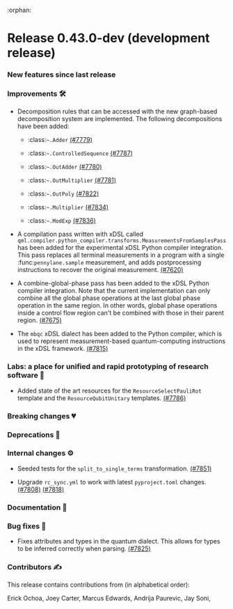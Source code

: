 :orphan:

# Release 0.43.0-dev (development release)

<h3>New features since last release</h3>

<h3>Improvements 🛠</h3>

* Decomposition rules that can be accessed with the new graph-based decomposition system are
  implemented. The following decompositions have been added:

    * :class:`~.Adder`
      [(#7779)](https://github.com/PennyLaneAI/pennylane/pull/7779)
    
    * :class:`~.ControlledSequence`
      [(#7787)](https://github.com/PennyLaneAI/pennylane/pull/7787)
  
    * :class:`~.OutAdder`
      [(#7780)](https://github.com/PennyLaneAI/pennylane/pull/7780)

    * :class:`~.OutMultiplier`
      [(#7781)](https://github.com/PennyLaneAI/pennylane/pull/7781)

    * :class:`~.OutPoly`
      [(#7822)](https://github.com/PennyLaneAI/pennylane/pull/7822)

    * :class:`~.Multiplier`
      [(#7834)](https://github.com/PennyLaneAI/pennylane/pull/7834)
    
    * :class:`~.ModExp`
      [(#7836)](https://github.com/PennyLaneAI/pennylane/pull/7836)

* A compilation pass written with xDSL called `qml.compiler.python_compiler.transforms.MeasurementsFromSamplesPass`
  has been added for the experimental xDSL Python compiler integration. This pass replaces all
  terminal measurements in a program with a single :func:`pennylane.sample` measurement, and adds
  postprocessing instructions to recover the original measurement.
  [(#7620)](https://github.com/PennyLaneAI/pennylane/pull/7620)

* A combine-global-phase pass has been added to the xDSL Python compiler integration.
  Note that the current implementation can only combine all the global phase operations at
  the last global phase operation in the same region. In other words, global phase operations inside a control flow region can't be combined with those in their parent 
  region.
  [(#7675)](https://github.com/PennyLaneAI/pennylane/pull/7675)

* The `mbqc` xDSL dialect has been added to the Python compiler, which is used to represent
  measurement-based quantum-computing instructions in the xDSL framework.
  [(#7815)](https://github.com/PennyLaneAI/pennylane/pull/7815)


<h3>Labs: a place for unified and rapid prototyping of research software 🧪</h3>

* Added state of the art resources for the `ResourceSelectPauliRot` template and the
  `ResourceQubitUnitary` templates.
  [(#7786)](https://github.com/PennyLaneAI/pennylane/pull/7786)

<h3>Breaking changes 💔</h3>

<h3>Deprecations 👋</h3>

<h3>Internal changes ⚙️</h3>

* Seeded tests for the `split_to_single_terms` transformation.
  [(#7851)](https://github.com/PennyLaneAI/pennylane/pull/7851)

* Upgrade `rc_sync.yml` to work with latest `pyproject.toml` changes.
  [(#7808)](https://github.com/PennyLaneAI/pennylane/pull/7808)
  [(#7818)](https://github.com/PennyLaneAI/pennylane/pull/7818)

<h3>Documentation 📝</h3>

<h3>Bug fixes 🐛</h3>

* Fixes attributes and types in the quantum dialect.
  This allows for types to be inferred correctly when parsing.
  [(#7825)](https://github.com/PennyLaneAI/pennylane/pull/7825)

<h3>Contributors ✍️</h3>

This release contains contributions from (in alphabetical order):

Erick Ochoa,
Joey Carter,
Marcus Edwards,
Andrija Paurevic,
Jay Soni,
